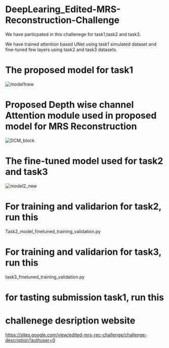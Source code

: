 # DeepLearing_Edited-MRS-Reconstruction-Challenge

We have particpated in this challenege for task1,task2 and task3.

We have trained attention based UNet using task1 simulated dataset and fine-tuned few layers using task2 and task3 datasets.

# The proposed model for task1

![model1new](https://user-images.githubusercontent.com/46267777/236612457-47aaeaf4-0ba7-43b8-a5f8-fef5bcd4685d.png)

# Proposed Depth wise channel Attention module used in proposed model for MRS Reconstruction

![DCM_block](https://user-images.githubusercontent.com/46267777/236612725-bf1c09e1-d7f0-4d3d-8a47-9b55a5250a9c.png)


# The fine-tuned model used for task2 and task3 

![model2_new](https://user-images.githubusercontent.com/46267777/236612500-6bb52e55-db9c-4c61-a312-1be4cfe4a294.png)

# For training and validarion for task2, run this 

Task2_model_finetuned_training_validation.py

# For training and validarion for task3, run this 

task3_finetuned_training_validation.py


# for tasting submission task1, run this


# challenege desription website
https://sites.google.com/view/edited-mrs-rec-challenge/challenge-description?authuser=0

